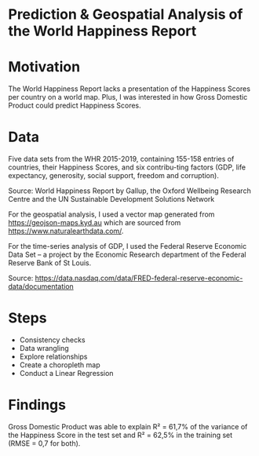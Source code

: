 # Prediction & Geospatial Analysis of the World Happiness Report

# Motivation
The World Happiness Report lacks a presentation of the Happiness Scores per country on a world map. Plus, I was interested in how Gross Domestic Product could predict Happiness Scores. 

# Data
Five data sets from the WHR 2015-2019, containing 155-158 entries of countries, their Happiness Scores, and six contribu-ting factors (GDP, life expectancy, generosity, social support, freedom and corruption).

Source: World Happiness Report by Gallup, the Oxford Wellbeing Research Centre and the UN Sustainable Development Solutions Network

For the geospatial analysis, I used a vector map generated from https://geojson-maps.kyd.au which are sourced from https://www.naturalearthdata.com/.

For the time-series analysis of GDP, I used the Federal Reserve Economic Data Set – a project by the Economic Research department of the Federal Reserve Bank of St Louis.

Source: https://data.nasdaq.com/data/FRED-federal-reserve-economic-data/documentation

# Steps 
* Consistency checks
* Data wrangling
* Explore relationships
* Create a choropleth map
* Conduct a Linear Regression
  
# Findings 
Gross Domestic Product was able to explain R² = 61,7% of the variance of the Happiness Score in the test set and R² = 62,5% in the training set (RMSE = 0,7 for both).
